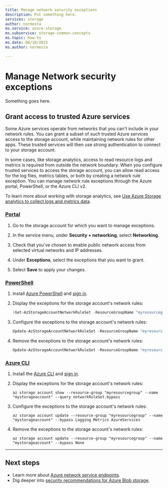 ```yaml
---
title: Manage network security exceptions
description: Put something here.
services: storage
author: normesta
ms.service: azure-storage
ms.subservice: storage-common-concepts
ms.topic: how-to
ms.date: 06/18/2025
ms.author: normesta

---
```


# Manage Network security exceptions

Something goes here.

## Grant access to trusted Azure services

Some Azure services operate from networks that you can't include in your network rules. You can grant a subset of such trusted Azure services access to the storage account, while maintaining network rules for other apps. These trusted services will then use strong authentication to connect to your storage account.

In some cases, like storage analytics, access to read resource logs and metrics is required from outside the network boundary. When you configure trusted services to access the storage account, you can allow read access for the log files, metrics tables, or both by creating a network rule exception. You can manage network rule exceptions through the Azure portal, PowerShell, or the Azure CLI v2.

To learn more about working with storage analytics, see [Use Azure Storage analytics to collect logs and metrics data](./storage-analytics.md).

### [Portal](#tab/azure-portal)

1. Go to the storage account for which you want to manage exceptions.

2. In the service menu, under **Security + networking**, select **Networking**.

3. Check that you've chosen to enable public network access from selected virtual networks and IP addresses.

4. Under **Exceptions**, select the exceptions that you want to grant.

5. Select **Save** to apply your changes.

### [PowerShell](#tab/azure-powershell)

1. Install [Azure PowerShell](/powershell/azure/install-azure-powershell) and [sign in](/powershell/azure/authenticate-azureps).

2. Display the exceptions for the storage account's network rules:

    ```powershell
    (Get-AzStorageAccountNetworkRuleSet -ResourceGroupName "myresourcegroup" -Name "mystorageaccount").Bypass
    ```

3. Configure the exceptions to the storage account's network rules:

    ```powershell
    Update-AzStorageAccountNetworkRuleSet -ResourceGroupName "myresourcegroup" -Name "mystorageaccount" -Bypass AzureServices,Metrics,Logging
    ```

4. Remove the exceptions to the storage account's network rules:

    ```powershell
    Update-AzStorageAccountNetworkRuleSet -ResourceGroupName "myresourcegroup" -Name "mystorageaccount" -Bypass None
    ```

### [Azure CLI](#tab/azure-cli)

1. Install the [Azure CLI](/cli/azure/install-azure-cli) and [sign in](/cli/azure/authenticate-azure-cli).

2. Display the exceptions for the storage account's network rules:

    ```azurecli
    az storage account show --resource-group "myresourcegroup" --name "mystorageaccount" --query networkRuleSet.bypass
    ```

3. Configure the exceptions to the storage account's network rules:

    ```azurecli
    az storage account update --resource-group "myresourcegroup" --name "mystorageaccount" --bypass Logging Metrics AzureServices
    ```

4. Remove the exceptions to the storage account's network rules:

    ```azurecli
    az storage account update --resource-group "myresourcegroup" --name "mystorageaccount" --bypass None
    ```

---
## Next steps

- Learn more about [Azure network service endpoints](../../virtual-network/virtual-network-service-endpoints-overview.md).
- Dig deeper into [security recommendations for Azure Blob storage](../blobs/security-recommendations.md).
